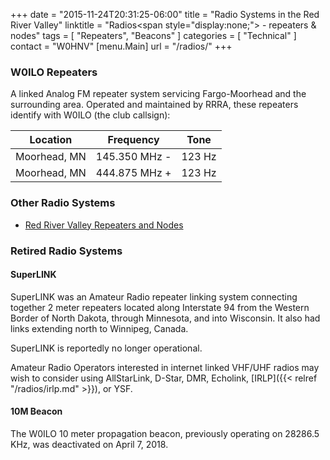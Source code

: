 +++
date = "2015-11-24T20:31:25-06:00"
title = "Radio Systems in the Red River Valley"
linktitle = "Radios<span style=\"display:none;\"> - repeaters & nodes</span>"
tags = [ "Repeaters", "Beacons" ]
categories = [ "Technical" ]
contact = "W0HNV"
[menu.Main]
url = "/radios/"
+++
### W0ILO Repeaters 

A linked Analog FM repeater system servicing Fargo-Moorhead and the
surrounding area. Operated and maintained by RRRA, these repeaters
identify with W0ILO (the club callsign):

Location | Frequency | Tone
---------|-----------|-----
Moorhead, MN | 145.350 MHz - | 123 Hz
Moorhead, MN | 444.875 MHz + | 123 Hz

### Other Radio Systems

* [Red River Valley Repeaters and Nodes](/radios/list/)

### Retired Radio Systems

#### SuperLINK

SuperLINK was an Amateur Radio repeater linking system connecting together
2 meter repeaters located along Interstate 94 from the Western Border of
North Dakota, through Minnesota, and into Wisconsin. It also had links
extending north to Winnipeg, Canada.

SuperLINK is reportedly no longer operational.

Amateur Radio Operators interested in internet linked VHF/UHF
radios may wish to consider using AllStarLink, D-Star, DMR, Echolink, [IRLP]({{<
relref "/radios/irlp.md" >}}), or YSF. 

#### 10M Beacon

The W0ILO 10 meter propagation beacon, previously operating on 28286.5
KHz, was deactivated on April 7, 2018.
